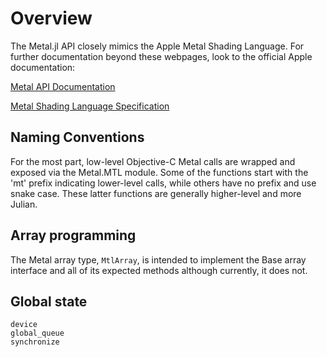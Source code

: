 # Overview

The Metal.jl API closely mimics the Apple Metal Shading Language. For further documentation
beyond these webpages, look to the official Apple documentation:

[Metal API Documentation](https://developer.apple.com/documentation/metal?language=objc)

[Metal Shading Language Specification
](https://developer.apple.com/metal/Metal-Shading-Language-Specification.pdf)


## Naming Conventions

For the most part, low-level Objective-C Metal calls are wrapped and exposed via the
Metal.MTL module. Some of the functions start with the 'mt' prefix indicating lower-level
calls, while others have no prefix and use snake case. These latter functions are generally
higher-level and more Julian.


## Array programming

The Metal array type, `MtlArray`, is intended to implement the Base array interface and all
of its expected methods although currently, it does not.


## Global state

```@docs
device
global_queue
synchronize
```